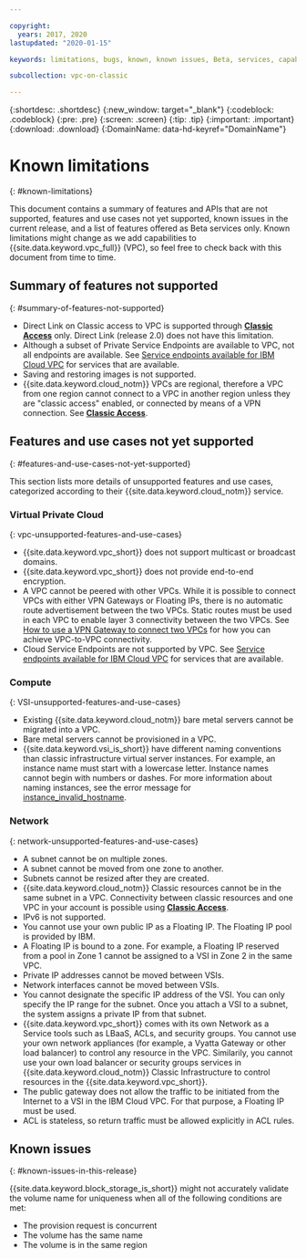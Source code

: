 ```yaml
---

copyright:
  years: 2017, 2020
lastupdated: "2020-01-15"

keywords: limitations, bugs, known, known issues, Beta, services, capabilities, use cases

subcollection: vpc-on-classic

---
```


{:shortdesc: .shortdesc}
{:new_window: target="_blank"}
{:codeblock: .codeblock}
{:pre: .pre}
{:screen: .screen}
{:tip: .tip}
{:important: .important}
{:download: .download}
{:DomainName: data-hd-keyref="DomainName"}

# Known limitations
{: #known-limitations}

This document contains a summary of features and APIs that are not supported, features and use cases not yet supported, known issues in the current release, and a list of features offered as Beta services only. Known limitations might change as we add capabilities to {{site.data.keyword.vpc_full}} (VPC), so feel free to check back with this document from time to time.

## Summary of features not supported
{: #summary-of-features-not-supported}

* Direct Link on Classic access to VPC is supported through [**Classic Access**](/docs/vpc-on-classic?topic=vpc-on-classic-setting-up-access-to-your-classic-infrastructure-from-vpc) only. Direct Link (release 2.0) does not have this limitation. 
* Although a subset of Private Service Endpoints are available to VPC, not all endpoints are available. See [Service endpoints available for IBM Cloud VPC](/docs/vpc-on-classic?topic=vpc-on-classic-service-endpoints-available-for-ibm-cloud-vpc) for services that are available.
* Saving and restoring images is not supported.
* {{site.data.keyword.cloud_notm}} VPCs are regional, therefore a VPC from one region cannot connect to a VPC in another region unless they are "classic access" enabled, or connected by means of a VPN connection. See [**Classic Access**](/docs/vpc-on-classic?topic=vpc-on-classic-setting-up-access-to-your-classic-infrastructure-from-vpc).

## Features and use cases not yet supported
{: #features-and-use-cases-not-yet-supported}

This section lists more details of unsupported features and use cases, categorized according to their {{site.data.keyword.cloud_notm}} service.

### Virtual Private Cloud
{: vpc-unsupported-features-and-use-cases}

* {{site.data.keyword.vpc_short}} does not support multicast or broadcast domains.
* {{site.data.keyword.vpc_short}} does not provide end-to-end encryption.
* A VPC cannot be peered with other VPCs. While it is possible to connect VPCs
  with either VPN Gateways or Floating IPs, there is no automatic route
  advertisement between the two VPCs. Static routes must be used in each VPC
  to enable layer 3 connectivity between the two VPCs. See [How to use a VPN Gateway to connect two VPCs](/docs/vpc-on-classic-network?topic=vpc-on-classic-network---using-vpn-with-your-vpc#vpn-example) for how you can achieve VPC-to-VPC connectivity.
* Cloud Service Endpoints are not supported by VPC. See [Service endpoints available for IBM Cloud VPC](/docs/vpc-on-classic?topic=vpc-on-classic-service-endpoints-available-for-ibm-cloud-vpc) for services that are available.

### Compute
{: VSI-unsupported-features-and-use-cases}

* Existing {{site.data.keyword.cloud_notm}} bare metal servers cannot be migrated into a VPC.
* Bare metal servers cannot be provisioned in a VPC.
* {{site.data.keyword.vsi_is_short}} have different naming conventions than classic infrastructure virtual server instances. For example, an instance name must start with a lowercase letter. Instance names cannot begin with numbers or dashes. For more information about naming instances, see the error message for [instance_invalid_hostname](/docs/vpc-on-classic?topic=vpc-on-classic-rias-error-messages#instance_invalid_hostname).

### Network
{: network-unsupported-features-and-use-cases}

* A subnet cannot be on multiple zones.
* A subnet cannot be moved from one zone to another.
* Subnets cannot be resized after they are created.
* {{site.data.keyword.cloud_notm}} Classic resources cannot be in the same subnet in a VPC. Connectivity between classic resources and one VPC in your account is possible using [**Classic Access**](/docs/vpc-on-classic?topic=vpc-on-classic-setting-up-access-to-your-classic-infrastructure-from-vpc).
* IPv6 is not supported.
* You cannot use your own public IP as a Floating IP. The Floating IP pool is provided by IBM.
* A Floating IP is bound to a zone. For example, a Floating IP reserved from a pool in Zone 1 cannot be assigned to a VSI in Zone 2 in the same VPC.
* Private IP addresses cannot be moved between VSIs.
* Network interfaces cannot be moved between VSIs.
* You cannot designate the specific IP address of the VSI. You can only specify the IP range for the subnet. Once you attach a VSI to a subnet, the system assigns a private IP from that subnet.
* {{site.data.keyword.vpc_short}} comes with its own Network as a Service tools such as LBaaS, ACLs, and security groups. You cannot use your own network appliances (for example, a Vyatta Gateway or other load balancer) to control any resource in the VPC. Similarily, you cannot use your own load balancer or security groups services in {{site.data.keyword.cloud_notm}} Classic Infrastructure to control resources in the {{site.data.keyword.vpc_short}}.
* The public gateway does not allow the traffic to be initiated from the Internet to a VSI in the IBM Cloud VPC. For that purpose, a Floating IP must be used.
* ACL is stateless, so return traffic must be allowed explicitly in ACL rules.

## Known issues
{: #known-issues-in-this-release}

{{site.data.keyword.block_storage_is_short}} might not accurately validate the volume name for uniqueness when all of the following conditions are met:

* The provision request is concurrent
* The volume has the same name
* The volume is in the same region
